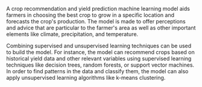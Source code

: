 A crop recommendation and yield prediction machine learning model aids farmers in choosing the best crop to grow in a specific location and forecasts the crop's production. The model is made to offer perceptions and advice that are particular to the farmer's area as well as other important elements like climate, precipitation, and temperature.

Combining supervised and unsupervised learning techniques can be used to build the model. For instance, the model can recommend crops based on historical yield data and other relevant variables using supervised learning techniques like decision trees, random forests, or support vector machines. In order to find patterns in the data and classify them, the model can also apply unsupervised learning algorithms like k-means clustering.
